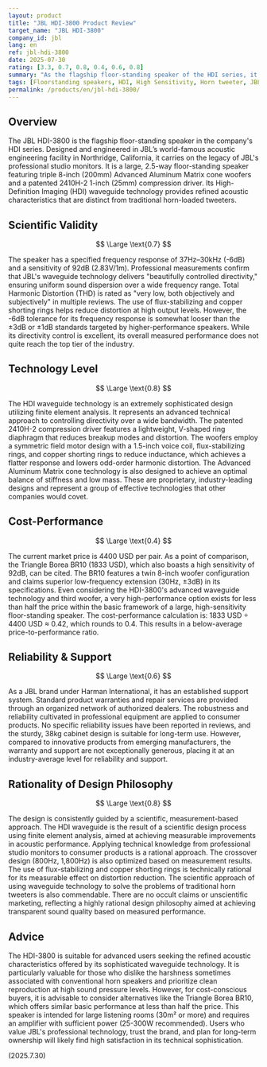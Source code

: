 ```yaml
---
layout: product
title: "JBL HDI-3800 Product Review"
target_name: "JBL HDI-3800"
company_id: jbl
lang: en
ref: jbl-hdi-3800
date: 2025-07-30
rating: [3.3, 0.7, 0.8, 0.4, 0.6, 0.8]
summary: "As the flagship floor-standing speaker of the HDI series, it features advanced waveguide technology but is challenged by its cost-performance ratio."
tags: [Floorstanding speakers, HDI, High Sensitivity, Horn tweeter, JBL]
permalink: /products/en/jbl-hdi-3800/
---
```

## Overview

The JBL HDI-3800 is the flagship floor-standing speaker in the company's HDI series. Designed and engineered in JBL’s world-famous acoustic engineering facility in Northridge, California, it carries on the legacy of JBL's professional studio monitors. It is a large, 2.5-way floor-standing speaker featuring triple 8-inch (200mm) Advanced Aluminum Matrix cone woofers and a patented 2410H-2 1-inch (25mm) compression driver. Its High-Definition Imaging (HDI) waveguide technology provides refined acoustic characteristics that are distinct from traditional horn-loaded tweeters.

## Scientific Validity

$$ \Large \text{0.7} $$

The speaker has a specified frequency response of 37Hz–30kHz (-6dB) and a sensitivity of 92dB (2.83V/1m). Professional measurements confirm that JBL's waveguide technology delivers "beautifully controlled directivity," ensuring uniform sound dispersion over a wide frequency range. Total Harmonic Distortion (THD) is rated as "very low, both objectively and subjectively" in multiple reviews. The use of flux-stabilizing and copper shorting rings helps reduce distortion at high output levels. However, the -6dB tolerance for its frequency response is somewhat looser than the ±3dB or ±1dB standards targeted by higher-performance speakers. While its directivity control is excellent, its overall measured performance does not quite reach the top tier of the industry.

## Technology Level

$$ \Large \text{0.8} $$

The HDI waveguide technology is an extremely sophisticated design utilizing finite element analysis. It represents an advanced technical approach to controlling directivity over a wide bandwidth. The patented 2410H-2 compression driver features a lightweight, V-shaped ring diaphragm that reduces breakup modes and distortion. The woofers employ a symmetric field motor design with a 1.5-inch voice coil, flux-stabilizing rings, and copper shorting rings to reduce inductance, which achieves a flatter response and lowers odd-order harmonic distortion. The Advanced Aluminum Matrix cone technology is also designed to achieve an optimal balance of stiffness and low mass. These are proprietary, industry-leading designs and represent a group of effective technologies that other companies would covet.

## Cost-Performance

$$ \Large \text{0.4} $$

The current market price is 4400 USD per pair. As a point of comparison, the Triangle Borea BR10 (1833 USD), which also boasts a high sensitivity of 92dB, can be cited. The BR10 features a twin 8-inch woofer configuration and claims superior low-frequency extension (30Hz, ±3dB) in its specifications. Even considering the HDI-3800's advanced waveguide technology and third woofer, a very high-performance option exists for less than half the price within the basic framework of a large, high-sensitivity floor-standing speaker. The cost-performance calculation is: 1833 USD ÷ 4400 USD ≈ 0.42, which rounds to 0.4. This results in a below-average price-to-performance ratio.

## Reliability & Support

$$ \Large \text{0.6} $$

As a JBL brand under Harman International, it has an established support system. Standard product warranties and repair services are provided through an organized network of authorized dealers. The robustness and reliability cultivated in professional equipment are applied to consumer products. No specific reliability issues have been reported in reviews, and the sturdy, 38kg cabinet design is suitable for long-term use. However, compared to innovative products from emerging manufacturers, the warranty and support are not exceptionally generous, placing it at an industry-average level for reliability and support.

## Rationality of Design Philosophy

$$ \Large \text{0.8} $$

The design is consistently guided by a scientific, measurement-based approach. The HDI waveguide is the result of a scientific design process using finite element analysis, aimed at achieving measurable improvements in acoustic performance. Applying technical knowledge from professional studio monitors to consumer products is a rational approach. The crossover design (800Hz, 1,800Hz) is also optimized based on measurement results. The use of flux-stabilizing and copper shorting rings is technically rational for its measurable effect on distortion reduction. The scientific approach of using waveguide technology to solve the problems of traditional horn tweeters is also commendable. There are no occult claims or unscientific marketing, reflecting a highly rational design philosophy aimed at achieving transparent sound quality based on measured performance.

## Advice

The HDI-3800 is suitable for advanced users seeking the refined acoustic characteristics offered by its sophisticated waveguide technology. It is particularly valuable for those who dislike the harshness sometimes associated with conventional horn speakers and prioritize clean reproduction at high sound pressure levels. However, for cost-conscious buyers, it is advisable to consider alternatives like the Triangle Borea BR10, which offers similar basic performance at less than half the price. This speaker is intended for large listening rooms (30m² or more) and requires an amplifier with sufficient power (25-300W recommended). Users who value JBL's professional technology, trust the brand, and plan for long-term ownership will likely find high satisfaction in its technical sophistication.

(2025.7.30)

